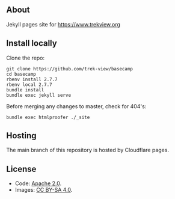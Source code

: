 ## About

Jekyll pages site for https://www.trekview.org

## Install locally

Clone the repo:

```shell
git clone https://github.com/trek-view/basecamp
cd basecamp
rbenv install 2.7.7
rbenv local 2.7.7
bundle install
bundle exec jekyll serve
```

Before merging any changes to master, check for 404's:

```shell
bundle exec htmlproofer ./_site
```

## Hosting

The main branch of this repository is hosted by Cloudflare pages.

## License

* Code: [Apache 2.0](/LICENSE).
* Images: [CC BY-SA 4.0](/LICENSE-IMAGES).